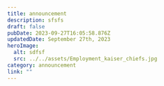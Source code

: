 ```yaml
---
title: announcement
description: sfsfs
draft: false
pubDate: 2023-09-27T16:05:58.876Z
updatedDate: September 27th, 2023
heroImage:
  alt: sdfsf
  src: ../../assets/Employment_kaiser_chiefs.jpg
category: announcement
link: ""
---
```

